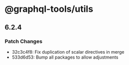 # @graphql-tools/utils

## 6.2.4
### Patch Changes

- 32c3c4f8: Fix duplication of scalar directives in merge
- 533d6d53: Bump all packages to allow adjustments
